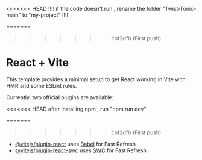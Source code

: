 <<<<<<< HEAD
!!!!
if the code doesn't run , rename the folder "Twist-Tonic-main" to "my-project"
!!!!



=======
>>>>>>> cbf2dfb (First push)
# React + Vite

This template provides a minimal setup to get React working in Vite with HMR and some ESLint rules.

Currently, two official plugins are available:

<<<<<<< HEAD
after installing npm , run "npm run dev"


=======
>>>>>>> cbf2dfb (First push)
- [@vitejs/plugin-react](https://github.com/vitejs/vite-plugin-react/blob/main/packages/plugin-react/README.md) uses [Babel](https://babeljs.io/) for Fast Refresh
- [@vitejs/plugin-react-swc](https://github.com/vitejs/vite-plugin-react-swc) uses [SWC](https://swc.rs/) for Fast Refresh
